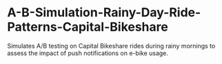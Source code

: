 # A-B-Simulation-Rainy-Day-Ride-Patterns-Capital-Bikeshare
Simulates A/B testing on Capital Bikeshare rides during rainy mornings to assess the impact of push notifications on e-bike usage.
